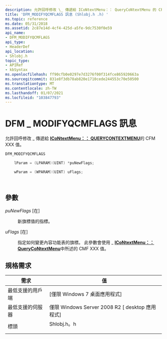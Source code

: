 ```yaml
---
description: 允許回呼修改 \_ 傳遞給 ICoNtextMenu：： QueryCoNtextMenu 的 CFM XXX 值。
title: 'DFM_MODIFYQCMFLAGS 訊息 (Shlobj.h .h) '
ms.topic: reference
ms.date: 05/31/2018
ms.assetid: 2c87e14d-4cf4-425d-a5fe-9dc7530f0e59
api_name:
- DFM_MODIFYQCMFLAGS
api_type:
- HeaderDef
api_location:
- Shlobj.h
topic_type:
- APIRef
- kbSyntax
ms.openlocfilehash: ff90cfb0e0297e7d3276f00f314fce865920663a
ms.sourcegitcommit: 831e8f3db78ab820e1710cede244553c70e50500
ms.translationtype: MT
ms.contentlocale: zh-TW
ms.lasthandoff: 01/07/2021
ms.locfileid: "103847793"
---
```

# <a name="dfm_modifyqcmflags-message"></a>DFM \_ MODIFYQCMFLAGS 訊息

允許回呼修改 \_ 傳遞給 [**ICoNtextMenu：： QUERYCONTEXTMENU**](/windows/desktop/api/shobjidl_core/nf-shobjidl_core-icontextmenu-querycontextmenu)的 CFM XXX 值。


```C++
DFM_MODIFYQCMFLAGS

    lParam = (LPARAM)(UINT) *puNewFlags;

    wParam = (WPARAM)(UINT) uFlags;         

            
```



## <a name="parameters"></a>參數

<dl> <dt>

*puNewFlags* \[在\]
</dt> <dd>

新旗標值的指標。

</dd> <dt>

*uFlags* \[在\]
</dt> <dd>

指定如何變更內容功能表的旗標。 此參數會使用 \_ [**ICoNtextMenu：： QueryCoNtextMenu**](/windows/desktop/api/shobjidl_core/nf-shobjidl_core-icontextmenu-querycontextmenu)中所述的 CMF XXX 值。

</dd> </dl>

## <a name="requirements"></a>規格需求



| 需求 | 值 |
|-------------------------------------|-------------------------------------------------------------------------------------|
| 最低支援的用戶端<br/> | \[僅限 Windows 7 桌面應用程式\]<br/>                                          |
| 最低支援的伺服器<br/> | 僅限 Windows Server 2008 R2 \[ desktop 應用程式\]<br/>                             |
| 標頭<br/>                   | <dl> <dt>Shlobj.h。h</dt> </dl> |



 

 





